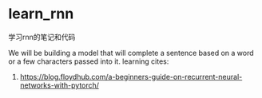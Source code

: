 # learn_rnn
学习rnn的笔记和代码

We will be building a model that will complete a sentence based on a 
word or a few characters passed into it.
learning cites:
1. https://blog.floydhub.com/a-beginners-guide-on-recurrent-neural-networks-with-pytorch/
